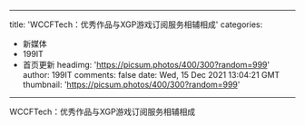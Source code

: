 
---
title: 'WCCFTech：优秀作品与XGP游戏订阅服务相辅相成'
categories: 
 - 新媒体
 - 199IT
 - 首页更新
headimg: 'https://picsum.photos/400/300?random=999'
author: 199IT
comments: false
date: Wed, 15 Dec 2021 13:04:21 GMT
thumbnail: 'https://picsum.photos/400/300?random=999'
---

<div>   
WCCFTech：优秀作品与XGP游戏订阅服务相辅相成  
</div>
            